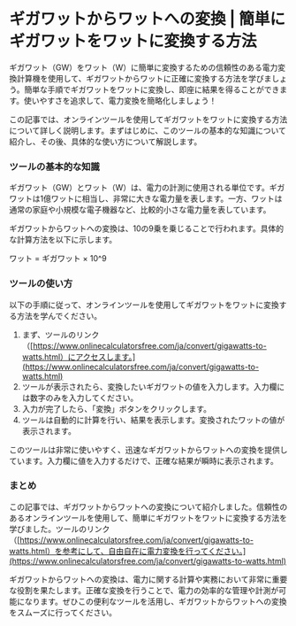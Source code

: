 ギガワットからワットへの変換 | 簡単にギガワットをワットに変換する方法
====================================

ギガワット（GW）をワット（W）に簡単に変換するための信頼性のある電力変換計算機を使用して、ギガワットからワットに正確に変換する方法を学びましょう。簡単な手順でギガワットをワットに変換し、即座に結果を得ることができます。使いやすさを追求して、電力変換を簡略化しましょう！

この記事では、オンラインツールを使用してギガワットをワットに変換する方法について詳しく説明します。まずはじめに、このツールの基本的な知識について紹介し、その後、具体的な使い方について解説します。

### ツールの基本的な知識

ギガワット（GW）とワット（W）は、電力の計測に使用される単位です。ギガワットは1億ワットに相当し、非常に大きな電力量を表します。一方、ワットは通常の家庭や小規模な電子機器など、比較的小さな電力量を表しています。

ギガワットからワットへの変換は、10の9乗を乗じることで行われます。具体的な計算方法を以下に示します。

ワット = ギガワット × 10^9

### ツールの使い方

以下の手順に従って、オンラインツールを使用してギガワットをワットに変換する方法を学んでください。

1. まず、ツールのリンク（[https://www.onlinecalculatorsfree.com/ja/convert/gigawatts-to-watts.html）にアクセスします。](https://www.onlinecalculatorsfree.com/ja/convert/gigawatts-to-watts.html)
2. ツールが表示されたら、変換したいギガワットの値を入力します。入力欄には数字のみを入力してください。
3. 入力が完了したら、「変換」ボタンをクリックします。
4. ツールは自動的に計算を行い、結果を表示します。変換されたワットの値が表示されます。

このツールは非常に使いやすく、迅速なギガワットからワットへの変換を提供しています。入力欄に値を入力するだけで、正確な結果が瞬時に表示されます。

### まとめ

この記事では、ギガワットからワットへの変換について紹介しました。信頼性のあるオンラインツールを使用して、簡単にギガワットをワットに変換する方法を学びました。ツールのリンク（[https://www.onlinecalculatorsfree.com/ja/convert/gigawatts-to-watts.html）を参考にして、自由自在に電力変換を行ってください。](https://www.onlinecalculatorsfree.com/ja/convert/gigawatts-to-watts.html)

ギガワットからワットへの変換は、電力に関する計算や実務において非常に重要な役割を果たします。正確な変換を行うことで、電力の効率的な管理や計測が可能になります。ぜひこの便利なツールを活用し、ギガワットからワットへの変換をスムーズに行ってください。